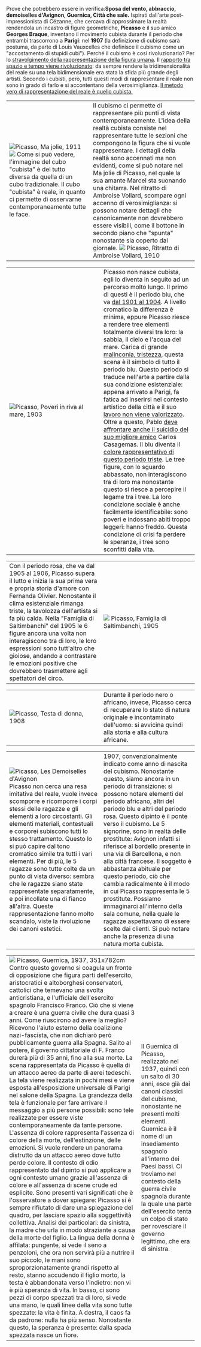 Prove che potrebbero essere in verifica:**Sposa del vento, abbraccio, demoiselles d'Avignon, Guernica, Città che sale.**
Ispirati dall'arte post-impressionista di Cézanne, che cercava di approssimare la realtà rendendola un incastro di figure geometriche, **Picasso** e il suo amico **Georges Braque**, inventano il movimento cubista durante il periodo che entrambi trascorrono a **Parigi**: nel **1907** (la definizione di cubismo sarà postuma, da parte di Louis Vauxcelles che definisce il cubismo come un "accostamento di stupidi cubi").
Perché il cubismo è cosi rivoluzionario? Per lo <u>stravolgimento della rappresentazione della figura umana</u>. Il <u>rapporto tra spazio e tempo viene rivoluzionato</u>: da sempre rendere la tridimensionalità del reale su una tela bidimensionale era stata la sfida più grande degli artisti. Secondo i cubisti, però, tutti questi modi di rappresentare il reale non sono in grado di farlo e si accontentano della verosimiglianza. <u>Il metodo vero di rappresentazione del reale è quello cubista.</u>

<table width=100%>
<tr>
	<td width=40%>  <img src="https://www.arteworld.it/wp-content/themes/yootheme/cache/77/Ma-Jolie-Pablo-Picasso-analisi-7794c351.jpeg">Picasso, Ma jolie, 1911 <img src="https://unmondoacolori.altervista.org/wp-content/uploads/2020/04/Cubo-sul-piano-320x227.jpg"> Come si può vedere, l'immagine del cubo "cubista" è del tutto diversa da quella di un cubo tradizionale. Il cubo "cubista" è reale, in quanto ci permette di osservarne contemporaneamente tutte le face.</td> 
	<td width=50%>Il cubismo ci permette di rappresentare più punti di vista contemporaneamente. L'idea della realtà cubista consiste nel rappresentare tutte le sezioni che compongono la figura che si vuole rappresentare. I dettagli della realtà sono accennati ma non evidenti, come si può notare nel Ma jolie di Picasso, nel quale la sua amante Marcel sta suonando una chitarra. Nel ritratto di Ambroise Vollard, scompare ogni accenno di verosimiglianza: si possono notare dettagli che canonicamente non dovrebbero essere visibili, come il bottone in secondo piano che "spunta" nonostante sia coperto dal giornale.
<img src="https://img.wikioo.org/ADC/art.nsf/get_large_image?Open&ra=5ZKDG3">
Picasso, Ritratto di Ambroise Vollard, 1910
  </td>
</tr>
</table>

<table width=100%>
<tr>
	<td width=50%>  <img src="https://ieb-assets.s3-eu-west-1.amazonaws.com/files/z6683mai0529-29-023-adi-fa0897-119886.jpg">Picasso, Poveri in riva al mare, 1903</td>
	<td width=50%> Picasso non nasce cubista, egli lo diventa in seguito ad un percorso molto lungo. Il primo di questi è il periodo blu, che va <u>dal 1901 al 1904</u>. A livello cromatico la differenza è minima, eppure Picasso riesce a rendere tree elementi totalmente diversi tra loro: la sabbia, il cielo e l'acqua del mare. Carica di grande <u>malinconia, tristezza</u>, questa scena è il simbolo di tutto il periodo blu. Questo periodo si traduce nell'arte a partire dalla sua condizione esistenziale: appena arrivato a Parigi, fa fatica ad inserirsi nel contesto artistico della città e il suo <u>lavoro non viene valorizzato</u>. Oltre a questo, Pablo <u>deve affrontare anche il suicidio del suo migliore amico</u> Carlos Casagemas. Il blu diventa il <u>colore rappresentativo di questo periodo triste</u>. Le tree figure, con lo sguardo abbassato, non interagiscono tra di loro ma nonostante questo si riesce a percepire il legame tra i tree. La loro condizione sociale è anche facilmente identificabile: sono poveri e indossano abiti troppo leggeri: hanno freddo. Questa condizione di crisi fa perdere le speranze, i tree sono sconfitti dalla vita.
  </td>
</tr>
</table>

<table width=100%>
<tr>
	<td width=50%>  Con il periodo rosa, che va dal 1905 al 1906, Picasso supera il lutto e inizia la sua prima vera e propria storia d'amore con Fernanda Olivier. Nonostante il clima esistenziale rimanga triste, la tavolozza dell'artista si fa più calda. Nella "Famiglia di Saltimbanchi" del 1905 le 6 figure ancora una volta non interagiscono tra di loro, le loro espressioni sono tutt'altro che gioiose, andando a contrastare le emozioni positive che dovrebbero trasmettere agli spettatori del circo. </td>
	<td width=50%><img src="https://ieb-assets.s3-eu-west-1.amazonaws.com/files/z6683mai0529-29-025-119903.jpg">
Picasso, Famiglia di Saltimbanchi, 1905
  </td>
</tr>
</table>

<table width=100%>
<tr>
	<td width=50%>  <img src="https://ieb-assets.s3-eu-west-1.amazonaws.com/files/z6683mai0529-_noref-29-018-bpk-b014888g-119845.jpg">Picasso, Testa di donna, 1908</td>
	<td width=80%>Durante il periodo nero o africano, invece, Picasso cerca di recuperare lo stato di natura originale e incontaminato dell'uomo: si avvicina quindi alla storia e alla cultura africane. 

  </td>
</tr>
</table>

<table width=100%>
<tr>
	<td width=50%>  <img src="https://ieb-assets.s3-eu-west-1.amazonaws.com/files/z6683mai0529-29-026-scala-0121110d-119964.jpg">Picasso, Les Demoiselles d'Avignon <br>
    Picasso non cerca una resa imitativa del reale, vuole invece scomporre e ricomporre i corpi stessi delle ragazze e gli elementi a loro circostanti. Gli elementi materiali, contestuali e corporei subiscono tutti lo stesso trattamento. Questo lo si può capire dal tono cromatico simile tra tutti i vari elementi. Per di più, le 5 ragazze sono tutte colte da un punto di vista diverso: sembra che le ragazze siano state rappresentate separatamente, e poi incollate una di fianco all'altra. Queste rappresentazione fanno molto scandalo, viste la rivoluzione dei canoni estetici.</td>
	<td width=70%>1907, convenzionalmente indicato come anno di nascita del cubismo. Nonostante questo, siamo ancora in un periodo di transizione: si possono notare elementi del periodo africano, altri del periodo blu e altri del periodo rosa. Questo dipinto è il ponte verso il cubismo. Le 5 signorine, sono in realtà delle prostitute: Avignon infatti si riferisce al bordello presente in una via di Barcellona, e non alla città francese.
Il soggetto è abbastanza abituale per questo periodo, ciò che cambia radicalmente è il modo in cui Picasso rappresenta le 5 prostitute. Possiamo immaginarci all'interno della sala comune, nella quale le ragazze aspettavano di essere scelte dai clienti. Si può notare anche la presenza di una natura morta cubista. 

  </td>
</tr>
</table>



<table width=100%>
<tr>
	<td width=70%>  <img src="https://www.frammentirivista.it/wp-content/uploads/2016/06/guernica-picasso.jpg"> Picasso, Guernica, 1937, 351x782cm   <br>
	Contro questo governo si coagula un fronte di opposizione che figura parti dell'esercito, aristocratici e altoborghesi conservatori, cattolici che temevano una svolta anticristiana, e l'ufficiale dell'esercito spagnolo Francisco Franco. Ciò che si viene a creare è una guerra civile che dura quasi 3 anni. Come riuscirono ad avere la meglio? Ricevono l'aiuto esterno della coalizione nazi-fascista, che non dichiarò però pubblicamente guerra alla Spagna. Salito al potere, il governo dittatoriale di F. Franco durerà più di 35 anni, fino alla sua morte.
 La scena rappresentata da Picasso è quella di un attacco aereo da parte di aerei tedeschi. La tela viene realizzata in pochi mesi e viene esposta all'esposizione universale di Parigi nel salone della Spagna. La grandezza della tela è funzionale per fare arrivare il messaggio a più persone possibili: sono tele realizzate per essere viste contemporaneamente da tante persone. L'assenza di colore rappresenta l'assenza di colore della morte, dell'estinzione, delle emozioni. Si vuole rendere un panorama distrutto da un attacco aereo dove tutto perde colore. Il contesto di odio rappresentato dal dipinto si può applicare a ogni contesto umano grazie all'assenza di colore e all'assenza di scene crude ed esplicite. Sono presenti vari significati che è l'osservatore a dover spiegare: Picasso si è sempre rifiutato di dare una spiegazione del quadro, per lasciare spazio alla soggettività collettiva.
 Analisi dei particolari: da sinistra, la madre che urla in modo straziante a causa della morte del figlio. La lingua della donna è affilata: pungente, si vede il seno a penzoloni, che ora non servirà più a nutrire il suo piccolo, le mani sono sproporzionatamente grandi rispetto al resto, stanno accudendo il figlio morto, la testa è abbandonata verso l'indietro: non vi è più speranza di vita. 
 In basso, ci sono pezzi di corpo spezzati tra di loro, si vede una mano, le quali linee della vita sono tutte spezzate: la vita è finita.
 A destra, il caos fa da padrone: nulla ha più senso. 
 Nonostante questo, la speranza è presente: dalla spada spezzata nasce un fiore. </td>
	<td width=50%>Il Guernica di Picasso, realizzato nel 1937, quindi con un salto di 30 anni, esce già dai canoni classici del cubismo, nonostante ne presenti molti elementi. Guernica è il nome di un insediamento spagnolo all'interno dei Paesi bassi. Ci troviamo nel contesto della guerra civile spagnola durante la quale una parte dell'esercito tenta un colpo di stato per rovesciare il governo legittimo, che era di sinistra. 


  </td>
</tr>
</table>

 
